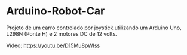 # Arduino-Robot-Car

Projeto de um carro controlado por joystick utilizando um Arduino Uno, L298N (Ponte H) e 2 motores DC de 12 volts.

Vídeo: https://youtu.be/D15Mu8pWIss
